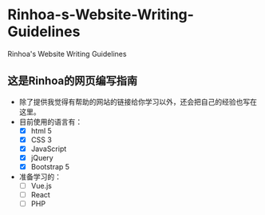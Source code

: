 # Rinhoa-s-Website-Writing-Guidelines
Rinhoa's Website Writing Guidelines
## 这是Rinhoa的网页编写指南
- 除了提供我觉得有帮助的网站的链接给你学习以外，还会把自己的经验也写在这里。
- 目前使用的语言有：
  - [x] html 5
  - [x] CSS 3
  - [x] JavaScript
  - [x] jQuery
  - [x] Bootstrap 5
- 准备学习的：
  - [ ] Vue.js
  - [ ] React
  - [ ] PHP
